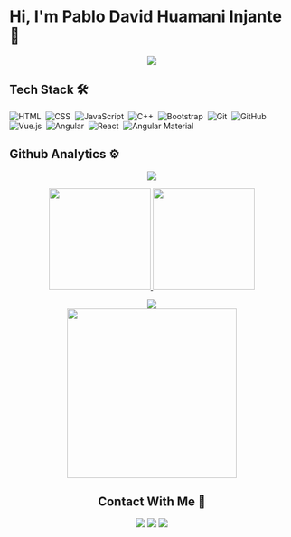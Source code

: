 # Hi, I'm Pablo David Huamani Injante 👋
<div align="center"> 
    <image src="https://c.tenor.com/rCaIUO0MP-EAAAAC/mario-pixel-art.gif">
</div>

## Tech Stack 🛠️


![HTML](https://img.shields.io/badge/-HTML-05122A?style=flat&logo=HTML5)&nbsp;
![CSS](https://img.shields.io/badge/-CSS-05122A?style=flat&logo=CSS3&logoColor=1572B6)&nbsp;
![JavaScript](https://img.shields.io/badge/-JavaScript-05122A?style=flat&logo=JavaScript)&nbsp;
![C++](https://img.shields.io/badge/-C++-05122A?style=flat&logo=C%2B%2B&logoColor=00599C)&nbsp;
![Bootstrap](https://img.shields.io/badge/-Bootstrap-05122A?style=flat&logo=bootstrap&logoColor=563D7C)&nbsp;
![Git](https://img.shields.io/badge/-Git-05122A?style=flat&logo=git)&nbsp;
![GitHub](https://img.shields.io/badge/-GitHub-05122A?style=flat&logo=github)&nbsp;
![Vue.js](https://img.shields.io/badge/-Vue.js-05122A?style=flat&logo=Vue.js)&nbsp;
![Angular](https://img.shields.io/badge/-Angular-05122A?style=flat&logo=Angular&logoColor=FF0000)&nbsp;
![React](https://img.shields.io/badge/-React-05122A?style=flat&logo=react)&nbsp;
![Angular Material](https://img.shields.io/badge/-Angular%20Material-05122A?style=flat&logo=angular&logoColor=ff9100)&nbsp;



## Github Analytics ⚙️
<div align="center">
    <img src="http://github-readme-streak-stats.herokuapp.com?user=David-lp-ops&theme=tokyonight_duo&hide_border=true&date_format=M%20j%5B%2C%20Y%5D"/>

<p align="center">
<a href="https://github.com/David-lp-ops">
  <img height="180em" src="https://github-readme-stats-eight-theta.vercel.app/api?username=David-lp-ops&show_icons=true&theme=algolia&include_all_commits=true&count_private=true"/>
  <img height="180em" src="https://github-readme-stats-eight-theta.vercel.app/api/top-langs/?username=David-lp-ops&layout=compact&langs_count=8&theme=algolia"/>
  
</a>
</p>


<div align="center">
	<img src="https://cdn.jsdelivr.net/gh/David-lp-ops/David-lp-ops/assets/github-contribution-grid-snake.svg" />
</div>

<div align="center">
    <img height="300px" src="https://activity-graph.herokuapp.com/graph?username=David-lp-ops&theme=github"/>
</div>

## Contact With Me 💼

<p align="center">
<a href="https://www.linkedin.com/in/pablo-david-huamani-103271235/"><img src="https://img.shields.io/badge/-David%20Huamani-0077B5?style=flat&logo=Linkedin&logoColor=white"/></a>
<a href="mailto:pablodavidhuamani@gmail.com"><img src="https://img.shields.io/badge/-pablodavidhuamani@gmail.com-D14836?style=flat&logo=Gmail&logoColor=white"/></a>
<a href="https://www.facebook.com/david.huamani.56"><img src="https://img.shields.io/badge/-@David Huamani-1877F2?style=flat&logo=Facebook&logoColor=white"/></a>
</p>